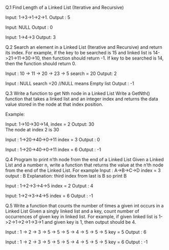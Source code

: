 Q.1 Find Length of a Linked List (Iterative and Recursive)
	
Input: 1->3->1->2->1.
Output : 5

Input: NULL
Output : 0

Input: 1->4->3
Output: 3



Q.2 Search an element in a Linked List (Iterative and Recursive) and return its index.
    For example, if the key to be searched is 15 and linked list is 14->21->11->30->10, 
    then function should return -1. If key to be searched is 14, then the function should return 0.

Input : 10 -> 11 -> 20 -> 23 -> 5   search = 20
Output: 2

Input : NULL search =20 //NULL means Empty list
Output : -1


Q.3 Write a function to get Nth node in a Linked List
    Write a GetNth() function that takes a linked list and an integer index and returns the data value 
    stored in the node at that index position. 

Example: 

Input:  1->10->30->14,  index = 2
Output: 30  
The node at index 2 is 30


Input : 1->20->40->0->11 index = 3
Output : 0

Input : 1->20->40->0->11 index = 6
Output : -1

Q.4 Program to print n’th node from the end of a Linked List
Given a Linked List and a number n, write a function that returns the value at the n’th node from the end of 
the Linked List.
For example
Input : A->B->C->D index = 3
output : B
Explanation: third index from last is B so print B

Input : 1->2->3->4->5 index = 2
Output : 4

Input: 1->2->3->4->5 index = 6
Output : -1

Q.5 Write a function that counts the number of times a given int occurs in a Linked List
Given a singly linked list and a key, count number of occurrences of given key in linked list. 
For example, if given linked list is 1->2->1->2->1->3->1 and given key is 1, then output should be 4. 

Input : 1 -> 2 -> 3 -> 5 -> 5 -> 5 -> 4 -> 5 -> 5 -> 5 key = 5
Output : 6

Input : 1 -> 2 -> 3 -> 5 -> 5 -> 5 -> 4 -> 5 -> 5 -> 5 key = 6
Output : -1



 